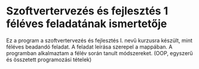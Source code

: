 # Szoftvertervezés és fejlesztés 1 féléves feladatának ismertetője

Ez a program a szoftvertervezés és fejlesztés I. nevű kurzusra készült, mint féléves beadandó feladat. A feladat leírása szerepel a mappában. A programban alkalmaztam a félév során tanult módszereket. (OOP, egyszerű és összetett programozási tételek)

 
